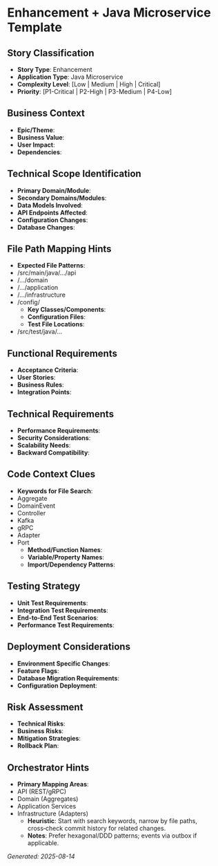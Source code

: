 # Enhancement + Java Microservice Template


## Story Classification
- **Story Type**: Enhancement
- **Application Type**: Java Microservice
- **Complexity Level**: [Low | Medium | High | Critical]
- **Priority**: [P1-Critical | P2-High | P3-Medium | P4-Low]


## Business Context
- **Epic/Theme**: 
- **Business Value**: 
- **User Impact**: 
- **Dependencies**:


## Technical Scope Identification
- **Primary Domain/Module**: 
- **Secondary Domains/Modules**: 
- **Data Models Involved**: 
- **API Endpoints Affected**: 
- **Configuration Changes**: 
- **Database Changes**:


## File Path Mapping Hints
- **Expected File Patterns**:
- /src/main/java/.../api
- /.../domain
- /.../application
- /.../infrastructure
- /config/
    - **Key Classes/Components**: 
    - **Configuration Files**: 
    - **Test File Locations**:
- /src/test/java/...


## Functional Requirements
- **Acceptance Criteria**: 
- **User Stories**: 
- **Business Rules**: 
- **Integration Points**:


## Technical Requirements
- **Performance Requirements**: 
- **Security Considerations**: 
- **Scalability Needs**: 
- **Backward Compatibility**:


## Code Context Clues
- **Keywords for File Search**:
- Aggregate
- DomainEvent
- Controller
- Kafka
- gRPC
- Adapter
- Port
    - **Method/Function Names**: 
    - **Variable/Property Names**: 
    - **Import/Dependency Patterns**:


## Testing Strategy
- **Unit Test Requirements**: 
- **Integration Test Requirements**: 
- **End-to-End Test Scenarios**: 
- **Performance Test Requirements**:


## Deployment Considerations
- **Environment Specific Changes**: 
- **Feature Flags**: 
- **Database Migration Requirements**: 
- **Configuration Deployment**:


## Risk Assessment
- **Technical Risks**: 
- **Business Risks**: 
- **Mitigation Strategies**: 
- **Rollback Plan**:


## Orchestrator Hints
- **Primary Mapping Areas**:
- API (REST/gRPC)
- Domain (Aggregates)
- Application Services
- Infrastructure (Adapters)
    - **Heuristic**: Start with search keywords, narrow by file paths, cross‑check commit history for related changes.
    - **Notes**: Prefer hexagonal/DDD patterns; events via outbox if applicable.


_Generated: 2025-08-14_
